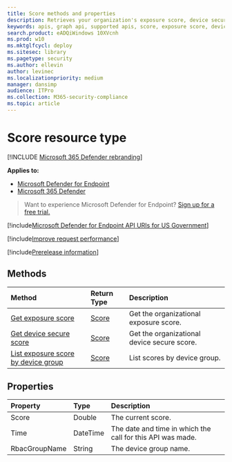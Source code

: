 ```yaml
---
title: Score methods and properties
description: Retrieves your organization's exposure score, device secure score, and exposure score by device group
keywords: apis, graph api, supported apis, score, exposure score, device secure score, exposure score by device group
search.product: eADQiWindows 10XVcnh
ms.prod: w10
ms.mktglfcycl: deploy
ms.sitesec: library
ms.pagetype: security
ms.author: ellevin
author: levinec
ms.localizationpriority: medium
manager: dansimp
audience: ITPro
ms.collection: M365-security-compliance 
ms.topic: article
---
```


# Score resource type

[!INCLUDE [Microsoft 365 Defender rebranding](../../includes/microsoft-defender.md)]


**Applies to:**
- [Microsoft Defender for Endpoint](https://go.microsoft.com/fwlink/p/?linkid=2146631)
- [Microsoft 365 Defender](https://go.microsoft.com/fwlink/?linkid=2118804)

> Want to experience Microsoft Defender for Endpoint? [Sign up for a free trial.](https://www.microsoft.com/microsoft-365/windows/microsoft-defender-atp?ocid=docs-wdatp-exposedapis-abovefoldlink) 

[!include[Microsoft Defender for Endpoint API URIs for US Government](../../includes/microsoft-defender-api-usgov.md)]

[!include[Improve request performance](../../includes/improve-request-performance.md)]


[!include[Prerelease information](../../includes/prerelease.md)]

## Methods

Method |Return Type |Description
:---|:---|:---
[Get exposure score](get-exposure-score.md) | [Score](score.md) | Get the organizational exposure score.
[Get device secure score](get-device-secure-score.md) | [Score](score.md) | Get the organizational device secure score.
[List exposure score by device group](get-machine-group-exposure-score.md)| [Score](score.md) | List scores by device group.

## Properties

Property |	Type	|	Description
:---|:---|:---
Score | Double | The current score.
Time | DateTime | The date and time in which the call for this API was made.
RbacGroupName | String | The device group name.
